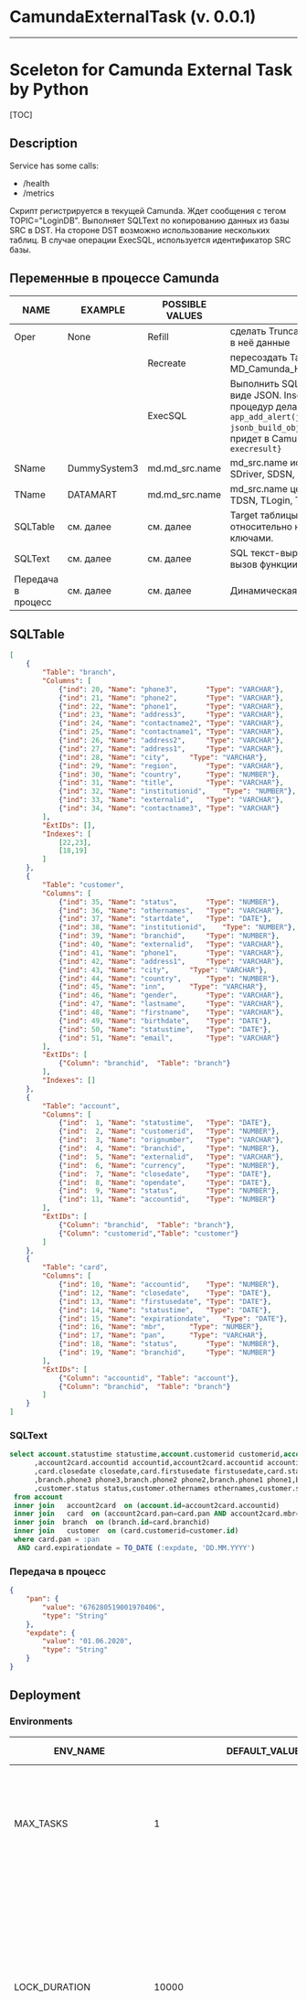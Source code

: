 # <ServiceName> CamundaExternalTask (v. 0.0.1)

---
# <Short Description> Sceleton for Camunda External Task by Python 

[TOC]
## Description
Service has some calls:
 - /health
 - /metrics

Скрипт регистрируется в текущей Camunda. Ждет сообщения с тегом TOPIC="LoginDB". Выполняет SQLText по копированию данных из базы SRC в DST.
На стороне DST возможно использование нескольких таблиц. В случае операции ExecSQL, используется идентификатор SRC базы.  
## Переменные в процессе Camunda
| NAME               | EXAMPLE   | POSSIBLE VALUES | DESCRIPTION                                                                                                                                                                                                                                                                                            |
|--------------------|-----------|-----------------|--------------------------------------------------------------------------------------------------------------------------------------------------------------------------------------------------------------------------------------------------------------------------------------------------------|
| Oper               | None      | Refill          | сделать Truncate Target tables и только затем залить в неё данные                                                                                                                                                                                                                                      |
|                    |           | Recreate        | пересоздать Target tables, если hash в MD_Camunda_Hash отличается                                                                                                                                                                                                                                      |
|                    |           | ExecSQL         | Выполнить SQL на SName и вернуть результаты в виде JSON. Insert'ы делаются как обычно, вызов процедур делается в стиле ```select app_add_alert(jsonb_build_object('Stream',:expdate), jsonb_build_object('RexResult',:pan))```. Результат придет в Camunda Activities как ```{"Result": execresult}``` |
| SName              | DummySystem3      | md.md_src.name  | md_src.name источника данных (из него возьмем SDriver, SDSN, SLogin, SPassword)                                                                                                                                                                                                                        |
| TName              | DATAMART  | md.md_src.name  | md_src.name целевой БД (из него возьмем TDriver, TDSN, TLogin, TPassword)                                                                                                                                                                                                                              |
| SQLTable           | см. далее | см. далее       | Target таблицы массив JSON. Порядок важен, относительно него заполняются таблицы, связанные ключами.                                                                                                                                                                                                   |
| SQLText            | см. далее | см. далее       | SQL текст-выражение для выборки из источника или вызов функции через select                                                                                                                                                                                                                            |
| Передача в процесс | см. далее | см. далее       | Динамическая передача параметров в процесс                                                                                                                                                                                                                                                             |

## SQLTable
```JSON
[
	{
		"Table": "branch",
		"Columns": [
			{"ind": 20, "Name": "phone3", 		"Type": "VARCHAR"},
			{"ind": 21, "Name": "phone2", 		"Type": "VARCHAR"},
			{"ind": 22, "Name": "phone1", 		"Type": "VARCHAR"},
			{"ind": 23, "Name": "address3",		"Type": "VARCHAR"},
			{"ind": 24, "Name": "contactname2",	"Type": "VARCHAR"},
			{"ind": 25, "Name": "contactname1",	"Type": "VARCHAR"},
			{"ind": 26, "Name": "address2",		"Type": "VARCHAR"},
			{"ind": 27, "Name": "address1",		"Type": "VARCHAR"},
			{"ind": 28, "Name": "city",		"Type": "VARCHAR"},
			{"ind": 29, "Name": "region",		"Type": "VARCHAR"},
			{"ind": 30, "Name": "country",		"Type": "NUMBER"},
			{"ind": 31, "Name": "title",		"Type": "VARCHAR"},
			{"ind": 32, "Name": "institutionid",    "Type": "NUMBER"},
			{"ind": 33, "Name": "externalid",	"Type": "VARCHAR"},
			{"ind": 34, "Name": "contactname3",	"Type": "VARCHAR"}
		],
		"ExtIDs": [],
		"Indexes": [
			[22,23],
			[18,19]
		]
	},
	{
		"Table": "customer",
		"Columns": [
			{"ind": 35, "Name": "status",		"Type": "NUMBER"},
			{"ind": 36, "Name": "othernames",	"Type": "VARCHAR"},
			{"ind": 37, "Name": "startdate",	"Type": "DATE"},
			{"ind": 38, "Name": "institutionid",    "Type": "NUMBER"},
			{"ind": 39, "Name": "branchid",		"Type": "NUMBER"},
			{"ind": 40, "Name": "externalid",	"Type": "VARCHAR"},
			{"ind": 41, "Name": "phone1",		"Type": "VARCHAR"},
			{"ind": 42, "Name": "address1",		"Type": "VARCHAR"},
			{"ind": 43, "Name": "city",		"Type": "VARCHAR"},
			{"ind": 44, "Name": "country",		"Type": "NUMBER"},
			{"ind": 45, "Name": "inn",		"Type": "VARCHAR"},
			{"ind": 46, "Name": "gender",		"Type": "VARCHAR"},
			{"ind": 47, "Name": "lastname",		"Type": "VARCHAR"},
			{"ind": 48, "Name": "firstname",	"Type": "VARCHAR"},
			{"ind": 49, "Name": "birthdate",	"Type": "DATE"},
			{"ind": 50, "Name": "statustime",	"Type": "DATE"},
			{"ind": 51, "Name": "email",		"Type": "VARCHAR"}
		],
		"ExtIDs": [
			{"Column": "branchid",	"Table": "branch"}
		],
		"Indexes": []
	},
	{
		"Table": "account",
		"Columns": [
			{"ind":  1, "Name": "statustime",	"Type": "DATE"},
			{"ind":  2, "Name": "customerid",	"Type": "NUMBER"},
			{"ind":  3, "Name": "orignumber",	"Type": "VARCHAR"},
			{"ind":  4, "Name": "branchid",		"Type": "NUMBER"},
			{"ind":  5, "Name": "externalid",	"Type": "VARCHAR"},
			{"ind":  6, "Name": "currency",		"Type": "NUMBER"},
			{"ind":  7, "Name": "closedate",	"Type": "DATE"},
			{"ind":  8, "Name": "opendate",		"Type": "DATE"},
			{"ind":  9, "Name": "status",		"Type": "NUMBER"},
			{"ind": 11, "Name": "accountid",	"Type": "NUMBER"}
		],
		"ExtIDs": [
			{"Column": "branchid",	"Table": "branch"},
			{"Column": "customerid","Table": "customer"}
		]
	},
	{
		"Table": "card",
		"Columns": [
			{"ind": 10, "Name": "accountid",	"Type": "NUMBER"},
			{"ind": 12, "Name": "closedate",	"Type": "DATE"},
			{"ind": 13, "Name": "firstusedate",	"Type": "DATE"},
			{"ind": 14, "Name": "statustime",	"Type": "DATE"},
			{"ind": 15, "Name": "expirationdate",   "Type": "DATE"},
			{"ind": 16, "Name": "mbr",		"Type": "NUMBER"},
			{"ind": 17, "Name": "pan",		"Type": "VARCHAR"},
			{"ind": 18, "Name": "status",		"Type": "NUMBER"},
			{"ind": 19, "Name": "branchid",		"Type": "NUMBER"}
		],
		"ExtIDs": [
			{"Column": "accountid",	"Table": "account"},
			{"Column": "branchid",	"Table": "branch"}
		]
	}
]
```
### SQLText
```SQL
select account.statustime statustime,account.customerid customerid,account.orignumber orignumber,account.branchid branchid,account.externalid externalid,account.currency currency,account.closedate closedate,account.opendate opendate,account.status status
      ,account2card.accountid accountid,account2card.accountid accountid
	  ,card.closedate closedate,card.firstusedate firstusedate,card.statustime statustime,card.expirationdate expirationdate,card.mbr mbr,card.pan pan,card.status status,card.branchid branchid
	  ,branch.phone3 phone3,branch.phone2 phone2,branch.phone1 phone1,branch.address3 address3,branch.contactname2 contactname2,branch.contactname1 contactname1,branch.address2 address2,branch.address1 address1,branch.city city,branch.region region,branch.country country,branch.title title,branch.institutionid institutionid,branch.externalid externalid,branch.contactname3 contactname3
	  ,customer.status status,customer.othernames othernames,customer.startdate startdate,customer.institutionid institutionid,customer.branchid branchid,customer.externalid externalid,customer.phone1 phone1,customer.address1 address1,customer.city city,customer.country country,customer.inn inn,customer.gender gender,customer.lastname lastname,customer.firstname firstname,customer.birthdate birthdate,customer.statustime statustime,customer.email email 
 from account   
 inner join   account2card  on (account.id=account2card.accountid)  
 inner join   card  on (account2card.pan=card.pan AND account2card.mbr=card.mbr)  
 inner join  branch  on (branch.id=card.branchid)  
 inner join   customer  on (card.customerid=customer.id)  
 where card.pan = :pan
  AND card.expirationdate = TO_DATE (:expdate, 'DD.MM.YYYY')
```
### Передача в процесс
```JSON
{
	"pan": {
		"value": "676280519001970406",
		"type": "String"
	},
	"expdate": {
		"value": "01.06.2020",
		"type": "String"
	}
}
```
## Deployment
### Environments
| ENV_NAME               | DEFAULT_VALUE                                  | POSSIBLE VALUES | IS NECCESARY | DEPENDENT VARIABLES | DESCRIPTION                                                                                                                                                                                                                                                                                                                                                               |
|------------------------|------------------------------------------------|-----------------|--------------|---------------------|---------------------------------------------------------------------------------------------------------------------------------------------------------------------------------------------------------------------------------------------------------------------------------------------------------------------------------------------------------------------------|
| MAX_TASKS              | 1                                              | 1-100           | *            |                     | Specifies the maximum amount of tasks that can be fetched within one request. This information is optional. Default is 10.                                                                                                                                                                                                                                                |
| LOCK_DURATION          | 10000                                          |                 | *            |                     | 	in milliseconds to lock the external tasks, must be greater than zero, the default lock duration is 20 seconds (20,000 milliseconds), is overridden by the lock duration configured on a topic subscription                                                                                                                                                              |
| ASYNC_RESPONCE_TIMEOUT | 5000                                           |                 | *            |                     | 	Asynchronous response (long polling) is enabled if a timeout is given. Specifies the maximum waiting time for the response of fetched and locked external tasks. The response is performed immediately, if external tasks are available in the moment of the request. This information is optional. Unless a timeout is given, fetch and lock responses are synchronous. |
| RETRIES                | 3                                              |                 | *            |                     | Количество попыток                                                                                                                                                                                                                                                                                                                                                        |
| RETRY_TIMEOUT          | 5000                                           |                 | *            |                     | Timeout одной попытки                                                                                                                                                                                                                                                                                                                                                     |
| SLEEP_SECONDS          | 30                                             |                 | *            |                     | Частота попыток                                                                                                                                                                                                                                                                                                                                                           |
| DBDRIVER               | postgresql+psycopg2                            |                 | *            |                     | Драйвер сервисного подключения к базе                                                                                                                                                                                                                                                                                                                                     |
| DBUSER                 | md                                             |                 | *            |                     | Логин сервисного подключения                                                                                                                                                                                                                                                                                                                                              |
| DBPASSWORD             | xxx                                            |                 | *            |                     | Пароль сервисного подключения                                                                                                                                                                                                                                                                                                                                             |
| DSN                    | master.pgsqlanomaly01.service.consul:5432/fpdb |                 | *            |                     | DSN сервисного подключения                                                                                                                                                                                                                                                                                                                                                |
| CONSUL_ADDR            | 172.17.0.1                                     |                 | *            |                     | Внутренний адрес Consul (нужен только для DNS)                                                                                                                                                                                                                                                                                                                            |
| TOPIC                  | LoginDB                                        |                 | *            |                     | Имя топика в Camunda                                                                                                                                                                                                                                                                                                                                                      |

### Ports
| PORT_NAME | DEFAULT_VALUE | PROTOCOL | HEALTHCHECK | HEALTHCHECK ROUTE | METRICS | METRICS ROUTE | DESCRIPTION |
| --------- | ------------- | -------- | ----------- |-------------------| ------- |---------------| ----------- |
|SERVER_PORT| 5000          |tcp/http2 | True        | /health     | True | /metrics  | |

### Dockerfile
```Dockerfile
FROM python:3.10-slim
WORKDIR /app
ENV PYTHONDONTWRITEBYTECODE 1
ENV PYTHONUNBUFFERED 1
COPY requirements.txt /app
RUN apt-get update && \
    apt-get -y install libpq-dev gcc procps libaio1 wget unzip && \
    wget -q https://download.oracle.com/otn_software/linux/instantclient/instantclient-basiclite-linuxx64.zip && \
    unzip instantclient-basiclite-linuxx64.zip && \
    rm -f instantclient-basiclite-linuxx64.zip && \
    cd instantclient* && \
    rm -f *jdbc* *occi* *mysql* *jar uidrvci genezi adrci && \
    echo /app/instantclient* > /etc/ld.so.conf.d/oracle-instantclient.conf && \
    ldconfig && \
    cd .. && \
    python -m pip install --upgrade pip && \
    pip install --no-cache-dir -r requirements.txt
COPY . /app
CMD ["python", "/app/main.py"]
```
### Signals
Сервис не поддерживает сигналы
### Metrics
#### Измерения:
 - service_uptime - время работы сервиса

### Logs format
```JSON
{
"Time":"2021-01-04 17:20:40,199",
"Level":"WARNING",
"Text":"This is a warning",
"Addr": "192.168.1.1:12345",
"Code":0,
"Class":"test1",
"ThreadId":19432,
"ExtUID":"",
"Container":"ExternalTask",
"Host":"",
"Service":"MAIN"
}
```
Level=[DEBUG, INFO, WARNING, ERROR, CRIDummyProtocol1AL]\
Code > 0 у сообщений с ошибкой\
Addr - Адрес:Порт контейнера сервиса\
Class - Имя файла-пакета\
Service - Наименование модуля\
ExtUID - Должны заполнятся системой оркестрации\
Container - MetaData\
Host - Должны заполнятся системой оркестрации 
